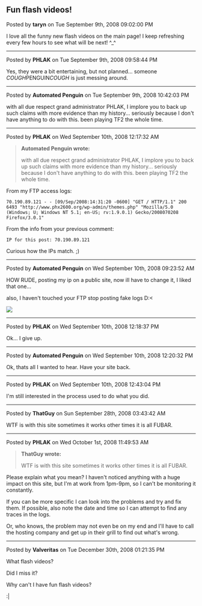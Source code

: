 ## Fun flash videos!
Posted by **taryn** on Tue September 9th, 2008 09:02:00 PM

I love all the funny new flash videos on the main page! I keep refreshing every
few hours to see what will be next! ^_^

--------------------------------------------------------------------------------

Posted by **PHLAK** on Tue September 9th, 2008 09:58:44 PM

Yes, they were a bit entertaining, but not planned... someone
*COUGH*PENGUIN*COUGH* is just messing around.

--------------------------------------------------------------------------------

Posted by **Automated Penguin** on Tue September 9th, 2008 10:42:03 PM

with all due respect grand administrator PHLAK, I implore you to back up such
claims with more evidence than my history... seriously because I don't have
anything to do with this. been playing TF2 the whole time.

--------------------------------------------------------------------------------

Posted by **PHLAK** on Wed September 10th, 2008 12:17:32 AM

> **Automated Penguin wrote:**
>
> with all due respect grand administrator PHLAK, I implore you to back up such
> claims with more evidence than my history... seriously because I don't have
> anything to do with this. been playing TF2 the whole time.

From my FTP access logs:

    70.190.89.121 - - [09/Sep/2008:14:31:20 -0600] "GET / HTTP/1.1" 200 6493 "http://www.phx2600.org/wp-admin/themes.php" "Mozilla/5.0 (Windows; U; Windows NT 5.1; en-US; rv:1.9.0.1) Gecko/2008070208 Firefox/3.0.1"

From the info from your previous comment:

    IP for this post: 70.190.89.121

Curious how the IPs match. ;)

--------------------------------------------------------------------------------

Posted by **Automated Penguin** on Wed September 10th, 2008 09:23:52 AM

HOW RUDE, posting my ip on a public site, now ill have to change it, I liked
that one...

also, I haven't touched your FTP stop posting fake logs D:<

![](http://blastwavelabs.com/Media/Uploads/untitled.JPG)

--------------------------------------------------------------------------------

Posted by **PHLAK** on Wed September 10th, 2008 12:18:37 PM

Ok... I give up.

--------------------------------------------------------------------------------

Posted by **Automated Penguin** on Wed September 10th, 2008 12:20:32 PM

Ok, thats all I wanted to hear. Have your site back.

--------------------------------------------------------------------------------

Posted by **PHLAK** on Wed September 10th, 2008 12:43:04 PM

I'm still interested in the process used to do what you did.

--------------------------------------------------------------------------------

Posted by **ThatGuy** on Sun September 28th, 2008 03:43:42 AM

WTF is with this site sometimes it works other times it is all FUBAR.

--------------------------------------------------------------------------------

Posted by **PHLAK** on Wed October 1st, 2008 11:49:53 AM

> **ThatGuy wrote:**
>
> WTF is with this site sometimes it works other times it is all FUBAR.

Please explain what you mean?  I haven't noticed anything with a huge impact on
this site, but I'm at work from 1pm-9pm, so I can't be monitoring it constantly.

If you can be more specific I can look into the problems and try and fix them.
If possible, also note the date and time so I can attempt to find any traces in
the logs.

Or, who knows, the problem may not even be on my end and I'll have to call the
hosting company and get up in their grill to find out what's wrong.

--------------------------------------------------------------------------------

Posted by **Valveritas** on Tue December 30th, 2008 01:21:35 PM

What flash videos?

Did I miss it?

Why can't I have fun flash videos?

:|
